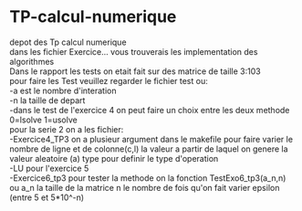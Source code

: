 # TP-calcul-numerique
depot des Tp calcul numerique  
dans les fichier Exercice... vous trouverais les implementation des algorithmes  
Dans le rapport les tests on etait fait sur des matrice de taille 3:103  
pour faire les Test veuillez regarder le fichier test ou:  
  -a est le nombre d'interation   
  -n la taille de depart  
  -dans le test de l'exercice 4 on peut faire un choix entre les deux methode 0=lsolve 1=usolve  
  pour la serie 2 on a les fichier:  
    -Exercice4_TP3 on a plusieur argument dans le makefile pour faire varier le nombre de ligne et de colonne(c,l) la valeur a partir de laquel on genere la valeur aleatoire (a) type pour definir le type d'operation  
    -LU pour l'exercice 5  
    -Exercice6_tp3 pour tester la methode on la fonction TestExo6_tp3(a_n,n) ou a_n la taille de la matrice n le nombre de fois qu'on fait varier epsilon (entre 5 et 5*10^-n)
    
